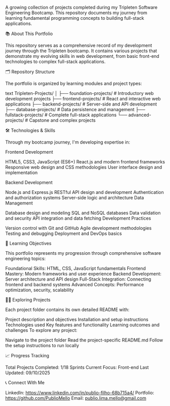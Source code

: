 A growing collection of projects completed during my Tripleten Software Engineering Bootcamp. This repository documents my journey from learning fundamental programming concepts to building full-stack applications.

📚 About This Portfolio

This repository serves as a comprehensive record of my development journey through the Tripleten bootcamp. It contains various projects that demonstrate my evolving skills in web development, from basic front-end technologies to complex full-stack applications.

🗂️ Repository Structure

The portfolio is organized by learning modules and project types:

text
Tripleten-Projects/
│
├── foundation-projects/ # Introductory web development projects
├── frontend-projects/ # React and interactive web applications
├── backend-projects/ # Server-side and API development
├── database-projects/ # Data persistence and management
├── fullstack-projects/ # Complete full-stack applications
└── advanced-projects/ # Capstone and complex projects

🛠️ Technologies & Skills

Through my bootcamp journey, I'm developing expertise in:

Frontend Development

HTML5, CSS3, JavaScript (ES6+)
React.js and modern frontend frameworks
Responsive web design and CSS methodologies
User interface design and implementation

Backend Development

Node.js and Express.js
RESTful API design and development
Authentication and authorization systems
Server-side logic and architecture
Data Management

Database design and modeling
SQL and NoSQL databases
Data validation and security
API integration and data fetching
Development Practices

Version control with Git and GitHub
Agile development methodologies
Testing and debugging
Deployment and DevOps basics

🎯 Learning Objectives

This portfolio represents my progression through comprehensive software engineering topics:

Foundational Skills: HTML, CSS, JavaScript fundamentals
Frontend Mastery: Modern frameworks and user experience
Backend Development: Server architecture and API design
Full-Stack Integration: Connecting frontend and backend systems
Advanced Concepts: Performance optimization, security, scalability

🏃‍♂️ Exploring Projects

Each project folder contains its own detailed README with:

Project description and objectives
Installation and setup instructions
Technologies used
Key features and functionality
Learning outcomes and challenges
To explore any project:

Navigate to the project folder
Read the project-specific README.md
Follow the setup instructions to run locally

📈 Progress Tracking

Total Projects Completed: 1/18 Sprints
Current Focus: Front-end
Last Updated: 09/10/2025

📞 Connect With Me

LinkedIn: https://www.linkedin.com/in/publio-filho-68b715a4/
Portfolio: https://github.com/PublioMello
Email: publio.lima.mello@gmail.com
